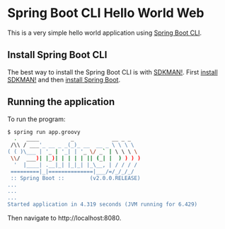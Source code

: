 # Spring Boot CLI Hello World Web

This is a very simple hello world application using [Spring Boot CLI](https://docs.spring.io/spring-boot/docs/current/reference/html/cli-using-the-cli.html).

## Install Spring Boot CLI

The best way to install the Spring Boot CLI is with [SDKMAN!](https://sdkman.io/). First [install SDKMAN!](https://sdkman.io/install) and then [install Spring Boot](https://sdkman.io/sdks#springboot).

## Running the application

To run the program:

```bash
$ spring run app.groovy
  .   ____          _            __ _ _
 /\\ / ___'_ __ _ _(_)_ __  __ _ \ \ \ \
( ( )\___ | '_ | '_| | '_ \/ _` | \ \ \ \
 \\/  ___)| |_)| | | | | || (_| |  ) ) ) )
  '  |____| .__|_| |_|_| |_\__, | / / / /
 =========|_|==============|___/=/_/_/_/
 :: Spring Boot ::        (v2.0.0.RELEASE)
...
...
...
Started application in 4.319 seconds (JVM running for 6.429)
```

Then navigate to http://localhost:8080.
